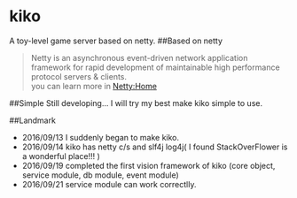 # kiko
A toy-level game server based on netty.
##Based on netty
>Netty is an asynchronous event-driven network application framework 
for rapid development of maintainable high performance protocol servers & clients.  
you can learn more in [Netty:Home](http://netty.io/)  

##Simple
Still developing... I will try my best make kiko simple to use.  

##Landmark  
* 2016/09/13 I suddenly began to make kiko.
* 2016/09/14 kiko has netty c/s and slf4j log4j( I found StackOverFlower is a wonderful place!!! )
* 2016/09/19 completed the first vision framework of kiko (core object, service module, db module, event module)
* 2016/09/21 service module can work correctlly.
